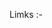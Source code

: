 Limks :- 
<script src="https://unpkg.com/react@18/umd/react.development.js"  crossorigin></script>
<script src="https://unpkg.com/react-dom@18/umd/react-dom.development.js" crossorigin></script>
<script src="https://unpkg.com/@babel/standalone/babel.min.js"></script>